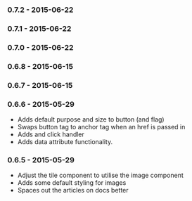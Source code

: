 ### 0.7.2 - 2015-06-22
### 0.7.1 - 2015-06-22
### 0.7.0 - 2015-06-22
### 0.6.8 - 2015-06-15
### 0.6.7 - 2015-06-15
### 0.6.6 - 2015-05-29
- Adds default purpose and size to button (and flag)
- Swaps button tag to anchor tag when an href is passed in
- Adds and click handler
- Adds data attribute functionality.

### 0.6.5 - 2015-05-29
- Adjust the tile component to utilise the image component
- Adds some default styling for images
- Spaces out the articles on docs better
